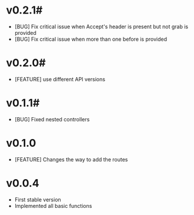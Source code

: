 # v0.2.1#
- [BUG] Fix critical issue when Accept's header is present but not grab is provided
- [BUG] Fix critical issue when more than one before is provided

# v0.2.0#
- [FEATURE] use different API versions

# v0.1.1#
- [BUG] Fixed nested controllers

# v0.1.0 #
- [FEATURE] Changes the way to add the routes

# v0.0.4 #
- First stable version
- Implemented all basic functions
